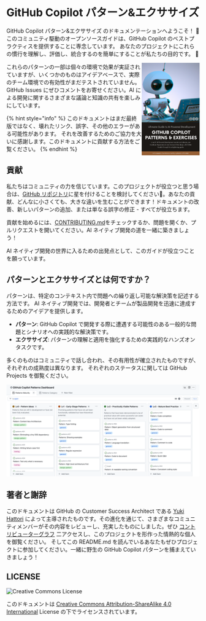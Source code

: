 # GitHub Copilot パターン&エクササイズ

GitHub Copilot パターン&エクササイズ のドキュメンテーションへようこそ！ :wave:
このコミュニティ駆動のオープンソースガイドは、GitHub Copilot のベストプラクティスを提供することに専念しています。
あなたのプロジェクトにこれらの慣行を理解し、評価し、統合するのを簡単にすることが私たちの目的です。 :rocket:

<img align="right" src="../../assets/cover.png" title="GitHub Copilot Patterns & Exercises Guide" width="30%">

これらのパターンの一部は個々の環境で効果が実証されていますが、いくつかのものはアイデアベースで、実際のチーム環境での有効性がまだテストされていません。
GitHub Issues にぜひコメントをお寄せください。AI による開発に関するさまざまな議論と知識の共有を楽しみにしています。

{% hint style="info" %}
このドキュメントはまだ最終版ではなく、壊れたリンク、誤字、その他のエラーがある可能性があります。
それを改善するためのご協力を大いに感謝します。このドキュメントに貢献する方法をご覧ください。
{% endhint %}

## 貢献

私たちはコミュニティの力を信じています。このプロジェクトが役立つと思う場合は、[GitHub リポジトリ](https://github.com/AI-Native-Development/patterns)に星を付けることを検討してください:star2:。あなたの貢献、どんなに小さくても、大きな違いを生むことができます！ドキュメントの改善、新しいパターンの追加、または単なる誤字の修正 - すべてが役立ちます。

貢献を始めるには、[CONTRIBUTING.md](./CONTRIBUTING.md)をチェックするか、問題を開くか、プルリクエストを開いてください。AI ネイティブ開発の道を一緒に築きましょう！

AI ネイティブ開発の世界に入るための出発点として、このガイドが役立つことを願っています。

## パターンとエクササイズとは何ですか？

パターンは、特定のコンテキスト内で問題への繰り返し可能な解決策を記述する方法です。
AI ネイティブ開発では、開発者とチームが製品開発を迅速に達成するためのアイデアを提供します。

- **パターン**: GitHub Copilot で開発する際に遭遇する可能性のある一般的な問題とシナリオへの実践的な解決策です。
- **エクササイズ**: パターンの理解と適用を強化するための実践的なハンズオンタスクです。

多くのものはコミュニティで話し合われ、その有用性が確立されたものですが、それぞれの成熟度は異なります。
それぞれのステータスに関しては GitHub Projects を御覧ください。

[![](../../assets/dashboard.png)](https://github.com/orgs/AI-Native-Development/projects/1)

## 著者と謝辞

このドキュメントは GitHub の Customer Success Architect である [Yuki Hattori](https://github.com/yuhattor) によって主導されたものです。その進化を通じて、さまざまなコミュニティメンバーがその内容をレビューし、充実したものにしました。ぜひ [コントリビューターグラフ](https://github.com/AI-Native-Development/patterns/graphs/contributors) 二アクセスし、このプロジェクトを形作った情熱的な個人を御覧ください。
そしてこの README.md を読んでいるあなたもぜひプロジェクトに参加してください。一緒に野生の GitHub Copilot パターンを捕まえていきましょう！

## LICENSE

![Creative Commons License](https://i.creativecommons.org/l/by-sa/4.0/88x31.png)

このドキュメントは [Creative Commons Attribution-ShareAlike 4.0 International](http://creativecommons.org/licenses/by-sa/4.0/) License の下でライセンスされています。
